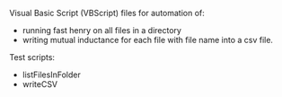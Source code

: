 Visual Basic Script (VBScript) files for automation of:

- running fast henry on all files in a directory
- writing mutual inductance for each file with file name into a csv file.


Test scripts:

- listFilesInFolder
- writeCSV